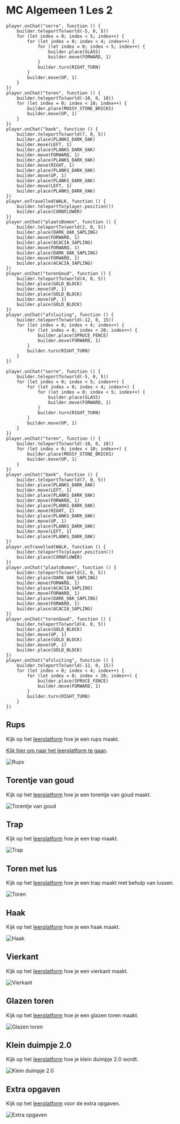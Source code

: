 # MC Algemeen 1 Les 2

```template
player.onChat("serre", function () {
    builder.teleportTo(world(-5, 0, 5))
    for (let index = 0; index < 5; index++) {
        for (let index = 0; index < 4; index++) {
            for (let index = 0; index < 5; index++) {
                builder.place(GLASS)
                builder.move(FORWARD, 1)
            }
            builder.turn(RIGHT_TURN)
        }
        builder.move(UP, 1)
    }
})
player.onChat("toren", function () {
    builder.teleportTo(world(-10, 0, 10))
    for (let index = 0; index < 10; index++) {
        builder.place(MOSSY_STONE_BRICKS)
        builder.move(UP, 1)
    }
})
player.onChat("bank", function () {
    builder.teleportTo(world(7, 0, 5))
    builder.place(PLANKS_DARK_OAK)
    builder.move(LEFT, 1)
    builder.place(PLANKS_DARK_OAK)
    builder.move(FORWARD, 1)
    builder.place(PLANKS_DARK_OAK)
    builder.move(RIGHT, 1)
    builder.place(PLANKS_DARK_OAK)
    builder.move(UP, 1)
    builder.place(PLANKS_DARK_OAK)
    builder.move(LEFT, 1)
    builder.place(PLANKS_DARK_OAK)
})
player.onTravelled(WALK, function () {
    builder.teleportTo(player.position())
    builder.place(CORNFLOWER)
})
player.onChat("plaatsBomen", function () {
    builder.teleportTo(world(2, 0, 5))
    builder.place(DARK_OAK_SAPLING)
    builder.move(FORWARD, 1)
    builder.place(ACACIA_SAPLING)
    builder.move(FORWARD, 1)
    builder.place(DARK_OAK_SAPLING)
    builder.move(FORWARD, 1)
    builder.place(ACACIA_SAPLING)
})
player.onChat("torenGoud", function () {
    builder.teleportTo(world(4, 0, 5))
    builder.place(GOLD_BLOCK)
    builder.move(UP, 1)
    builder.place(GOLD_BLOCK)
    builder.move(UP, 1)
    builder.place(GOLD_BLOCK)
})
player.onChat("afsluiting", function () {
    builder.teleportTo(world(-12, 0, 15))
    for (let index = 0; index < 4; index++) {
        for (let index = 0; index < 20; index++) {
            builder.place(SPRUCE_FENCE)
            builder.move(FORWARD, 1)
        }
        builder.turn(RIGHT_TURN)
    }
})
```

```block
player.onChat("serre", function () {
    builder.teleportTo(world(-5, 0, 5))
    for (let index = 0; index < 5; index++) {
        for (let index = 0; index < 4; index++) {
            for (let index = 0; index < 5; index++) {
                builder.place(GLASS)
                builder.move(FORWARD, 1)
            }
            builder.turn(RIGHT_TURN)
        }
        builder.move(UP, 1)
    }
})
player.onChat("toren", function () {
    builder.teleportTo(world(-10, 0, 10))
    for (let index = 0; index < 10; index++) {
        builder.place(MOSSY_STONE_BRICKS)
        builder.move(UP, 1)
    }
})
player.onChat("bank", function () {
    builder.teleportTo(world(7, 0, 5))
    builder.place(PLANKS_DARK_OAK)
    builder.move(LEFT, 1)
    builder.place(PLANKS_DARK_OAK)
    builder.move(FORWARD, 1)
    builder.place(PLANKS_DARK_OAK)
    builder.move(RIGHT, 1)
    builder.place(PLANKS_DARK_OAK)
    builder.move(UP, 1)
    builder.place(PLANKS_DARK_OAK)
    builder.move(LEFT, 1)
    builder.place(PLANKS_DARK_OAK)
})
player.onTravelled(WALK, function () {
    builder.teleportTo(player.position())
    builder.place(CORNFLOWER)
})
player.onChat("plaatsBomen", function () {
    builder.teleportTo(world(2, 0, 5))
    builder.place(DARK_OAK_SAPLING)
    builder.move(FORWARD, 1)
    builder.place(ACACIA_SAPLING)
    builder.move(FORWARD, 1)
    builder.place(DARK_OAK_SAPLING)
    builder.move(FORWARD, 1)
    builder.place(ACACIA_SAPLING)
})
player.onChat("torenGoud", function () {
    builder.teleportTo(world(4, 0, 5))
    builder.place(GOLD_BLOCK)
    builder.move(UP, 1)
    builder.place(GOLD_BLOCK)
    builder.move(UP, 1)
    builder.place(GOLD_BLOCK)
})
player.onChat("afsluiting", function () {
    builder.teleportTo(world(-12, 0, 15))
    for (let index = 0; index < 4; index++) {
        for (let index = 0; index < 20; index++) {
            builder.place(SPRUCE_FENCE)
            builder.move(FORWARD, 1)
        }
        builder.turn(RIGHT_TURN)
    }
})

```

## Rups

Kijk op het [leerplatform](https://leerplatform.codefever.be/) hoe je een rups maakt.

[Klik hier om naar het leerplatform te gaan](https://leerplatform.codefever.be/).

![Rups](https://codefeverpublic.blob.core.windows.net/public-content/images/6d403f7a4b08ce078280874615075739ba056bf896fe900dfc5e858efbbb9bf1.png)

## Torentje van goud

Kijk op het [leerplatform](https://leerplatform.codefever.be/) hoe je een torentje van goud maakt.

![Torentje van goud](https://codefeverpublic.blob.core.windows.net/public-content/images/5e5342e535df76c288005ae0b0da79a57b7a3c7c076b56413110e10ea1f4650f.png)

## Trap

Kijk op het [leerplatform](https://leerplatform.codefever.be/) hoe je een trap maakt.

![Trap](https://codefeverpublic.blob.core.windows.net/public-content/images/88aa629f8d9778b632cec4cd53b7b5f6b8c5b22a87a9a8182824c05c53e50f72.png)

## Toren met lus

Kijk op het [leerplatform](https://leerplatform.codefever.be/) hoe je een trap maakt met behulp van lussen.

![Toren](https://codefeverpublic.blob.core.windows.net/public-content/images/0db2bf14c73e3eb8e69d96f03a554c3c340be45fb45d92ccaa16274283a4dbf8.png)

## Haak

Kijk op het [leerplatform](https://leerplatform.codefever.be/) hoe je een haak maakt.

![Haak](https://codefeverpublic.blob.core.windows.net/public-content/images/90e3a8a9754db98f546bea695b098b3721463ada131c13e5e2df9fbbacb6ff95.png)

## Vierkant

Kijk op het [leerplatform](https://leerplatform.codefever.be/) hoe je een vierkant maakt.

![Vierkant](https://codefeverpublic.blob.core.windows.net/public-content/images/19fa92227f6914d9a68a655415666f8756f49c02e772d4c136448a57380eff12.png)

## Glazen toren

Kijk op het [leerplatform](https://leerplatform.codefever.be/) hoe je een glazen toren maakt.

![Glazen toren](https://codefeverpublic.blob.core.windows.net/public-content/images/88c902207511d429dad83cc61929b311a4cb00be3fed7ef9cea9414e773109e6.png)

## Klein duimpje 2.0

Kijk op het [leerplatform](https://leerplatform.codefever.be/) hoe je klein duimpje 2.0 wordt.

![Klein duimpje 2.0](https://codefeverpublic.blob.core.windows.net/public-content/images/30f2d8a617a79288cb66e02a0b1d4b7065dccddc2ccb2f30b95bbffabc26f1b1.png)

## Extra opgaven

Kijk op het [leerplatform](https://leerplatform.codefever.be/) voor de extra opgaven.

![Extra opgaven](https://codefeverpublic.blob.core.windows.net/public-content/images/4d34ad7b95637fb1a65332c1d1f2227acce77f1a3b2a1fc5c570984f6ade763a.png)

